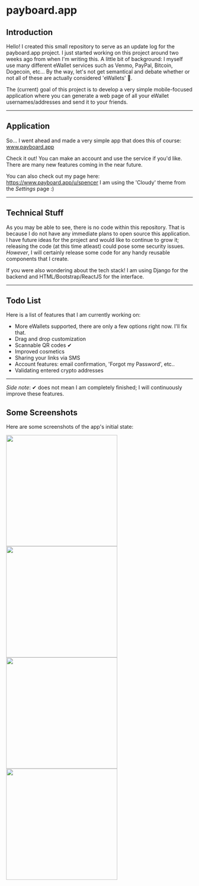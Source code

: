 # payboard.app

## Introduction
Hello! I created this small repository to serve as an update log for the payboard.app project. I just started working on this project around two weeks ago from when I'm writing this. A little bit of background: I myself use many different eWallet services such as Venmo, PayPal, Bitcoin, Dogecoin, etc... By the way, let's not get semantical and debate whether or not all of these are actually considered 'eWallets' 🙂.

The (current) goal of this project is to develop a very simple mobile-focused application where you can generate a web page of all your eWallet usernames/addresses and send it to your friends.

---

## Application
So... I went ahead and made a very simple app that does this of course: www.payboard.app

Check it out! You can make an account and use the service if you'd like. There are many new features coming in the near future.

You can also check out my page here: https://www.payboard.app/u/spencer I am using the 'Cloudy' theme from the *Settings* page :)

---

## Technical Stuff
As you may be able to see, there is no code within this repository. That is because I do not have any immediate plans to open source this application. I have future ideas for the project and would like to continue to grow it; releasing the code (at this time atleast) could pose some security issues. *However*, I will certainly release some code for any handy reusable components that I create.

If you were also wondering about the tech stack! I am using Django for the backend and HTML/Bootstrap/ReactJS for the interface.

---
## Todo List
Here is a list of features that I am currently working on:
- More eWallets supported, there are only a few options right now. I'll fix that.
- Drag and drop customization
- Scannable QR codes ✔
- Improved cosmetics
- Sharing your links via SMS
- Account features: email confirmation, 'Forgot my Password', etc..
- Validating entered crypto addresses
---
*Side note*: ✔ does not mean I am completely finished; I will continuously improve these features.

## Some Screenshots
Here are some screenshots of the app's initial state:

<img src="https://payboard.s3.amazonaws.com/screenshots/IMG_2212.PNG" width="300">

<img src="https://payboard.s3.amazonaws.com/screenshots/IMG_2213.PNG" width="300">

<img src="https://payboard.s3.amazonaws.com/screenshots/IMG_2214.PNG" width="300">

<img src="https://payboard.s3.amazonaws.com/screenshots/IMG_2215.PNG" width="300">
